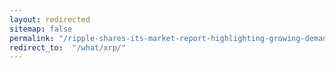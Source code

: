 ```yaml
---
layout: redirected
sitemap: false
permalink: "/ripple-shares-its-market-report-highlighting-growing-demand-for-its-odl-service/"
redirect_to:  "/what/xrp/"
---
```


